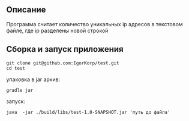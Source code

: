 ## Описание 

Программа считает количество уникальных ip адресов в текстовом файле, где ip разделены новой строкой

## Сборка и запуск приложения 

```shell
git clone git@github.com:IgorKorp/test.git
cd test
```

упаковка в jar архив:

```shell
gradle jar
```
запуск:
```shell
java  -jar ./build/libs/test-1.0-SNAPSHOT.jar 'путь до файла'
```


